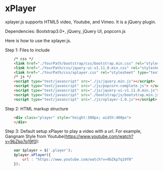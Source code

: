 xPlayer
=======

xplayer.js supports HTML5 video, Youtube, and Vimeo. It is a jQuery plugin.

Dependencies: Bootstrap3.0+, jQuery, jQuery UI, popcorn.js

Here is how to use the xplayer.js.

Step 1: Files to include
```HTML
    /* css */
    <link href="./YourPath/bootstrap/css/bootstrap.min.css" rel="stylesheet">
    <link href="./YourPath/css/jquery-ui-v1.11.0.min.css" rel="stylesheet" type="text/css"> 
    <link href="./YourPath/css/xplayer.css" rel="stylesheet" type="text/css"> 
    /* js */
    <script type="text/javascript" src="./js/jquery.min.js"></script>
    <script type="text/javascript" src="./js/popcorn-complete.js"> </script>  
    <script type="text/javascript" src="./js/jquery-ui-v1.11.0.min.js"></script>
    <script type="text/javascript" src="./bootstrap/js/bootstrap.min.js"></script>
    <script type="text/javascript" src="./js/xplayer-1.0.js"></script>
```
Step 2: HTML markup structure
```HTML
    <div class="player" style="height:300px; width:400px">
    </div>
```    
Step 3: Default setup xPlayer to play a video with a url. For example, Gangnam Style from Youtube(https://www.youtube.com/watch?v=9bZkp7q19f0):
```Javascript
    var $player = $('.player');  
    $player.xPlayer({
        url : "https://www.youtube.com/watch?v=9bZkp7q19f0"
    });
```
